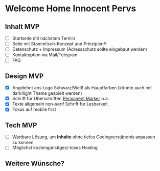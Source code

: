 # Welcome Home Innocent Pervs

## Inhalt MVP

- [ ] Startseite mit nächstem Termin
- [ ] Seite mit Stammtisch-Konzept und Prinzipien®
- [ ] Datenschutz + Impressum (Adressschutz sollte eingebaut werden)
- [ ] Kontaktoption via Mail/Telegram
- [ ] FAQ

## Design MVP

- [x] Angelehnt ans Logo Schwarz/Weiß als Hauptfarben (könnte auch mit dark/light Theme gespielt werden)
- [x] Schrift für Überschriften [Permanent Marker](https://fonts.google.com/specimen/Permanent+Marker?preview.text=WHIP) o.ä.
- [x] Texte allgemein non-serif Schrift für Lesbarkeit
- [x] Fokus auf mobile first

## Tech MVP

- [ ] Wartbare Lösung, um **Inhalte** ohne tiefes Codingverständnis anpassen zu können
- [ ] Möglichst kostengünstiges/-loses Hosting

## Weitere Wünsche?